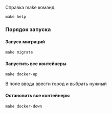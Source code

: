 Справка make команд:

```
make help
```
### Порядок запуска
#### Запуск миграций
```
make migrate
```
#### Запустить все контейнеры
```
make docker-up
```

В поле ввода ввести город и выбрать нужный

#### Остановить все контейнеры
```
make docker-down
```